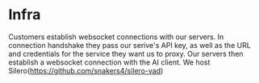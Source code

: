 # Infra
Customers establish websocket connections with our servers. In connection handshake they pass our serive's API key, as well as the URL and credentials for the service they want us to proxy. Our servers then establish a websocket connection with the AI client.
We host Silero(https://github.com/snakers4/silero-vad)
